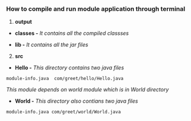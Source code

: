 ### How to compile and run module application through terminal

1. **output**
  
  - **classes -** _It contains all the compiled classses_
 
  - **lib -** _It contains all the jar files_

2. **src**
  
 - **Hello -** _This directory contains two java files_
 
 `module-info.java  com/greet/hello/Hello.java`
 
  _This module depends on world module which is in World directory_
 
 - **World -** _This directory also contians two java files_
 
 ` module-info.java com/greet/world/World.java `
